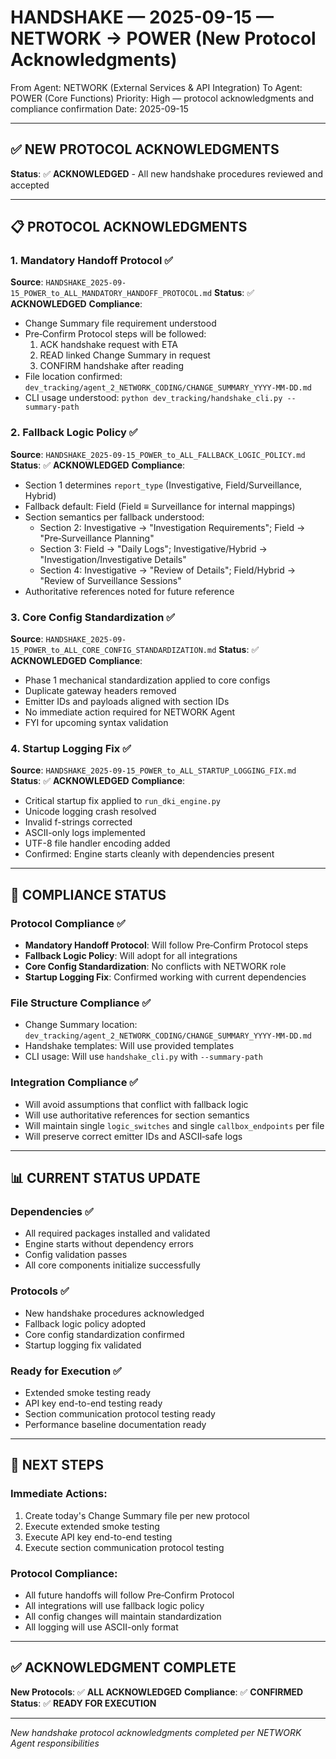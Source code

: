 # HANDSHAKE — 2025-09-15 — NETWORK → POWER (New Protocol Acknowledgments)

From Agent: NETWORK (External Services & API Integration)
To Agent: POWER (Core Functions)
Priority: High — protocol acknowledgments and compliance confirmation
Date: 2025-09-15

---

## ✅ **NEW PROTOCOL ACKNOWLEDGMENTS**

**Status**: ✅ **ACKNOWLEDGED** - All new handshake procedures reviewed and accepted

---

## 📋 **PROTOCOL ACKNOWLEDGMENTS**

### **1. Mandatory Handoff Protocol** ✅
**Source**: `HANDSHAKE_2025-09-15_POWER_to_ALL_MANDATORY_HANDOFF_PROTOCOL.md`
**Status**: ✅ **ACKNOWLEDGED**
**Compliance**: 
- Change Summary file requirement understood
- Pre‑Confirm Protocol steps will be followed:
  1) ACK handshake request with ETA
  2) READ linked Change Summary in request
  3) CONFIRM handshake after reading
- File location confirmed: `dev_tracking/agent_2_NETWORK_CODING/CHANGE_SUMMARY_YYYY-MM-DD.md`
- CLI usage understood: `python dev_tracking/handshake_cli.py --summary-path`

### **2. Fallback Logic Policy** ✅
**Source**: `HANDSHAKE_2025-09-15_POWER_to_ALL_FALLBACK_LOGIC_POLICY.md`
**Status**: ✅ **ACKNOWLEDGED**
**Compliance**:
- Section 1 determines `report_type` (Investigative, Field/Surveillance, Hybrid)
- Fallback default: Field (Field ≡ Surveillance for internal mappings)
- Section semantics per fallback understood:
  - Section 2: Investigative → "Investigation Requirements"; Field → "Pre‑Surveillance Planning"
  - Section 3: Field → "Daily Logs"; Investigative/Hybrid → "Investigation/Investigative Details"
  - Section 4: Investigative → "Review of Details"; Field/Hybrid → "Review of Surveillance Sessions"
- Authoritative references noted for future reference

### **3. Core Config Standardization** ✅
**Source**: `HANDSHAKE_2025-09-15_POWER_to_ALL_CORE_CONFIG_STANDARDIZATION.md`
**Status**: ✅ **ACKNOWLEDGED**
**Compliance**:
- Phase 1 mechanical standardization applied to core configs
- Duplicate gateway headers removed
- Emitter IDs and payloads aligned with section IDs
- No immediate action required for NETWORK Agent
- FYI for upcoming syntax validation

### **4. Startup Logging Fix** ✅
**Source**: `HANDSHAKE_2025-09-15_POWER_to_ALL_STARTUP_LOGGING_FIX.md`
**Status**: ✅ **ACKNOWLEDGED**
**Compliance**:
- Critical startup fix applied to `run_dki_engine.py`
- Unicode logging crash resolved
- Invalid f-strings corrected
- ASCII-only logs implemented
- UTF-8 file handler encoding added
- Confirmed: Engine starts cleanly with dependencies present

---

## 🔄 **COMPLIANCE STATUS**

### **Protocol Compliance** ✅
- **Mandatory Handoff Protocol**: Will follow Pre‑Confirm Protocol steps
- **Fallback Logic Policy**: Will adopt for all integrations
- **Core Config Standardization**: No conflicts with NETWORK role
- **Startup Logging Fix**: Confirmed working with current dependencies

### **File Structure Compliance** ✅
- Change Summary location: `dev_tracking/agent_2_NETWORK_CODING/CHANGE_SUMMARY_YYYY-MM-DD.md`
- Handshake templates: Will use provided templates
- CLI usage: Will use `handshake_cli.py` with `--summary-path`

### **Integration Compliance** ✅
- Will avoid assumptions that conflict with fallback logic
- Will use authoritative references for section semantics
- Will maintain single `logic_switches` and single `callbox_endpoints` per file
- Will preserve correct emitter IDs and ASCII‑safe logs

---

## 📊 **CURRENT STATUS UPDATE**

### **Dependencies** ✅
- All required packages installed and validated
- Engine starts without dependency errors
- Config validation passes
- All core components initialize successfully

### **Protocols** ✅
- New handshake procedures acknowledged
- Fallback logic policy adopted
- Core config standardization confirmed
- Startup logging fix validated

### **Ready for Execution** ✅
- Extended smoke testing ready
- API key end-to-end testing ready
- Section communication protocol testing ready
- Performance baseline documentation ready

---

## 🎯 **NEXT STEPS**

### **Immediate Actions**:
1. Create today's Change Summary file per new protocol
2. Execute extended smoke testing
3. Execute API key end-to-end testing
4. Execute section communication protocol testing

### **Protocol Compliance**:
- All future handoffs will follow Pre‑Confirm Protocol
- All integrations will use fallback logic policy
- All config changes will maintain standardization
- All logging will use ASCII-only format

---

## ✅ **ACKNOWLEDGMENT COMPLETE**

**New Protocols**: ✅ **ALL ACKNOWLEDGED**
**Compliance**: ✅ **CONFIRMED**
**Status**: ✅ **READY FOR EXECUTION**

---

*New handshake protocol acknowledgments completed per NETWORK Agent responsibilities*












